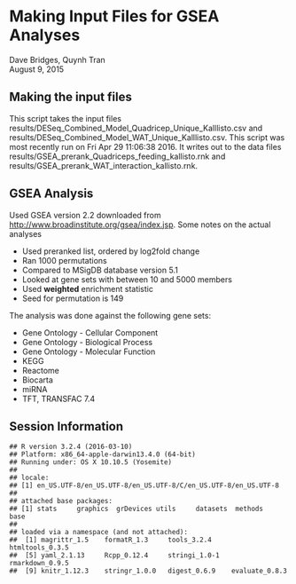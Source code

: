 # Making Input Files for GSEA Analyses
Dave Bridges, Quynh Tran  
August 9, 2015  

Making the input files
----------------------



This script takes the input files results/DESeq_Combined_Model_Quadricep_Unique_Kalllisto.csv and results/DESeq_Combined_Model_WAT_Unique_Kalllisto.csv.  This script was most recently run on Fri Apr 29 11:06:38 2016.  It writes out to the data files results/GSEA_prerank_Quadriceps_feeding_kallisto.rnk and results/GSEA_prerank_WAT_interaction_kallisto.rnk.

## GSEA Analysis

Used GSEA version 2.2 downloaded from http://www.broadinstitute.org/gsea/index.jsp.  Some notes on the actual analyses

* Used preranked list, ordered by log2fold change
* Ran 1000 permutations
* Compared to MSigDB database version 5.1
* Looked at gene sets with between 10 and 5000 members
* Used **weighted** enrichment statistic
* Seed for permutation is 149

The analysis was done against the following gene sets:

* Gene Ontology - Cellular Component 
* Gene Ontology - Biological Process
* Gene Ontology - Molecular Function
* KEGG
* Reactome
* Biocarta
* miRNA
* TFT, TRANSFAC 7.4



Session Information
---------------------


```
## R version 3.2.4 (2016-03-10)
## Platform: x86_64-apple-darwin13.4.0 (64-bit)
## Running under: OS X 10.10.5 (Yosemite)
## 
## locale:
## [1] en_US.UTF-8/en_US.UTF-8/en_US.UTF-8/C/en_US.UTF-8/en_US.UTF-8
## 
## attached base packages:
## [1] stats     graphics  grDevices utils     datasets  methods   base     
## 
## loaded via a namespace (and not attached):
##  [1] magrittr_1.5    formatR_1.3     tools_3.2.4     htmltools_0.3.5
##  [5] yaml_2.1.13     Rcpp_0.12.4     stringi_1.0-1   rmarkdown_0.9.5
##  [9] knitr_1.12.3    stringr_1.0.0   digest_0.6.9    evaluate_0.8.3
```
